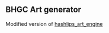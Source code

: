 ## BHGC Art generator

Modified version of [hashlips_art_engine](https://github.com/HashLips/hashlips_art_engine)